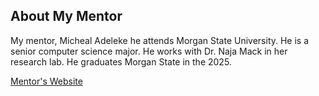 ## About My Mentor

My mentor, Micheal Adeleke he attends Morgan State University. He is a senior computer science major. He works with Dr. Naja Mack in her research lab. He graduates Morgan State in the 2025.

[Mentor's Website](https://htilua.org/about-the-pi)



